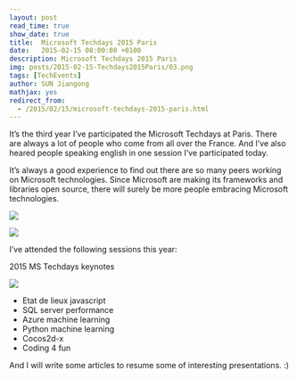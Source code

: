 ```yaml
---
layout: post
read_time: true
show_date: true
title:  Microsoft Techdays 2015 Paris
date:   2015-02-15 08:00:00 +0100
description: Microsoft Techdays 2015 Paris
img: posts/2015-02-15-Techdays2015Paris/03.png 
tags: [TechEvents]
author: SUN Jiangong
mathjax: yes
redirect_from:
  - /2015/02/15/microsoft-techdays-2015-paris.html
---
```



It’s the third year I’ve participated the Microsoft Techdays at Paris. There are always a lot of people who come from all over the France. And I’ve also heared people speaking english in one session I’ve participated today.

It’s always a good experience to find out there are so many peers working on Microsoft technologies. Since Microsoft are making its frameworks and libraries open source, there will surely be more people embracing Microsoft technologies.

<!--more-->

![](./../../../assets/img/posts/2015-02-15-Techdays2015Paris/01.png)


![](./../../../assets/img/posts/2015-02-15-Techdays2015Paris/02.png)

I’ve attended the following sessions this year:

2015 MS Techdays keynotes

![](./../../../assets/img/posts/2015-02-15-Techdays2015Paris/03.png)

- Etat de lieux javascript
- SQL server performance
- Azure machine learning
- Python machine learning
- Cocos2d-x
- Coding 4 fun


And I will write some articles to resume some of interesting presentations. :)